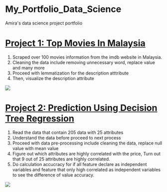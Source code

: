 # My_Portfolio_Data_Science
Amira's data science project portfolio

# [Project 1: Top Movies In Malaysia](https://github.com/NajihaAmira/Top-Movies-Malaysia)
1) Scraped over 100 movies information from the imdb website in Malaysia. 
2) Cleaning the data include removing unnecessary word, replace value and many more
3) Proceed with lemmatization for the description atttribute
4) Then, visualize the description attribute

![](https://github.com/NajihaAmira/My_Portfolio_Data_Science/blob/main/images/project1.png)


# [Project 2: Prediction Using Decision Tree Regression](https://github.com/NajihaAmira/DecisionTreeRegression)
1) Read the data that contain 205 data with 25 attributes  
2) Understand the data before proceed to next process
3) Proceed with data pre-processing include cleaning the data, replace null value with mean value
4) Figure out which attributes are highly correlated with the price, Turn out that 9 out of 25 attributes are highly correlated.
5) Do calculation accucracy for if all feature declare as independent variables and feature that only high correlated as independent variables to see the difference of value accuracy.

![](https://github.com/NajihaAmira/My_Portfolio_Data_Science/blob/main/images/project2.png)
